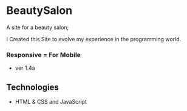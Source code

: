 # BeautySalon

A site for a beauty salon;

I Created this Site to evolve my experience in the programming world.

### Responsive = For Mobile

- ver 1.4a

## Technologies

- HTML & CSS and JavaScript
